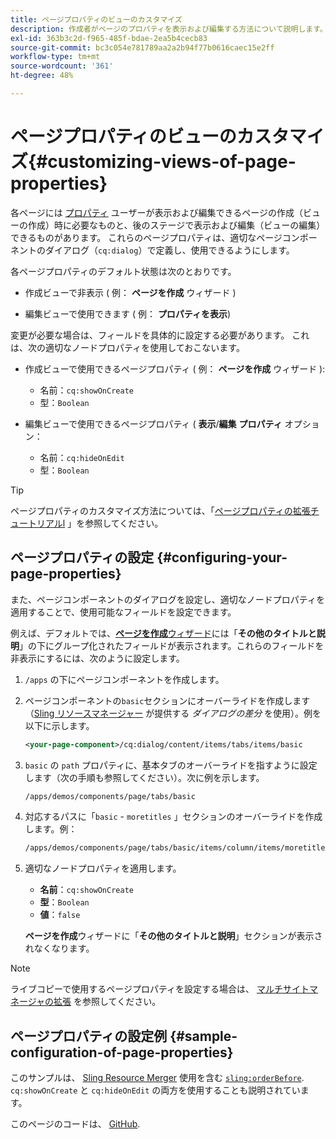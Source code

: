 ```yaml
---
title: ページプロパティのビューのカスタマイズ
description: 作成者がページのプロパティを表示および編集する方法について説明します。
exl-id: 363b3c2d-f965-485f-bdae-2ea5b4cecb83
source-git-commit: bc3c054e781789aa2a2b94f77b0616caec15e2ff
workflow-type: tm+mt
source-wordcount: '361'
ht-degree: 48%

---
```


# ページプロパティのビューのカスタマイズ{#customizing-views-of-page-properties}

各ページには [プロパティ](/help/sites-cloud/authoring/fundamentals/page-properties.md) ユーザーが表示および編集できるページの作成（ビューの作成）時に必要なものと、後のステージで表示および編集（ビューの編集）できるものがあります。 これらのページプロパティは、適切なページコンポーネントのダイアログ（`cq:dialog`）で定義し、使用できるようにします。

各ページプロパティのデフォルト状態は次のとおりです。

* 作成ビューで非表示 ( 例： **ページを作成** ウィザード )

* 編集ビューで使用できます ( 例： **プロパティを表示**)

変更が必要な場合は、フィールドを具体的に設定する必要があります。 これは、次の適切なノードプロパティを使用しておこないます。

* 作成ビューで使用できるページプロパティ ( 例： **ページを作成** ウィザード ):

   * 名前：`cq:showOnCreate`
   * 型：`Boolean`

* 編集ビューで使用できるページプロパティ ( **表示**/**編集**  **プロパティ** オプション：

   * 名前：`cq:hideOnEdit`
   * 型：`Boolean`

>[!TIP]
>
>ページプロパティのカスタマイズ方法については、「[ページプロパティの拡張チュートリアルl](https://experienceleague.adobe.com/docs/experience-manager-learn/sites/developing/page-properties-technical-video-develop.html?lang=ja) 」を参照してください。

## ページプロパティの設定 {#configuring-your-page-properties}

また、ページコンポーネントのダイアログを設定し、適切なノードプロパティを適用することで、使用可能なフィールドを設定できます。

例えば、デフォルトでは、[**ページを作成**&#x200B;ウィザード](/help/sites-cloud/authoring/fundamentals/organizing-pages.md#creating-a-new-page)には「**その他のタイトルと説明**」の下にグループ化されたフィールドが表示されます。これらのフィールドを非表示にするには、次のように設定します。

1. `/apps` の下にページコンポーネントを作成します。
1. ページコンポーネントの`basic`セクションにオーバーライドを作成します（[Sling リソースマネージャー](/help/implementing/developing/introduction/sling-resource-merger.md) が提供する *ダイアログの差分* を使用）。例を以下に示します。

   ```xml
   <your-page-component>/cq:dialog/content/items/tabs/items/basic
   ```

1. `basic` の `path` プロパティに、基本タブのオーバーライドを指すように設定します（次の手順も参照してください）。次に例を示します。

   ```xml
   /apps/demos/components/page/tabs/basic
   ```

1. 対応するパスに「`basic` - `moretitles` 」セクションのオーバーライドを作成します。例：

   ```xml
   /apps/demos/components/page/tabs/basic/items/column/items/moretitles
   ```

1. 適切なノードプロパティを適用します。

   * **名前**：`cq:showOnCreate`
   * **型**：`Boolean`
   * **値**：`false`

   **ページを作成**&#x200B;ウィザードに「**その他のタイトルと説明**」セクションが表示されなくなります。

>[!NOTE]
>
>ライブコピーで使用するページプロパティを設定する場合は、 [マルチサイトマネージャの拡張](/help/implementing/developing/extending/msm.md#configuring-msm-locks-on-page-properties) を参照してください。

## ページプロパティの設定例 {#sample-configuration-of-page-properties}

このサンプルは、 [Sling Resource Merger](/help/implementing/developing/introduction/sling-resource-merger.md) 使用を含む [`sling:orderBefore`](/help/implementing/developing/introduction/sling-resource-merger.md#properties). `cq:showOnCreate` と `cq:hideOnEdit` の両方を使用することも説明されています。

このページのコードは、 [GitHub](https://github.com/Adobe-Marketing-Cloud/aem-authoring-extension-page-dialog).
